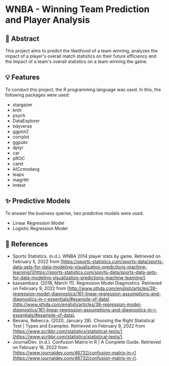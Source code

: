 # WNBA - Winning Team Prediction and Player Analysis

## :pushpin: Abstract
This project aims to predict the likelihood of a team winning, analyzes the impact of a player's overall match statistics on their future efficiency and the impact of a team's overall statistics on a team winning the game. 

## :bulb: Features
To conduct this project, the R programming language was used. In this, the following packages were used:
* stargazer
* knitr
* psych
* DataExplorer
* tidyverse
* ggplot2
* corrplot
* ggpubr
* dplyr
* car
* pROC
* caret
* AICcmodavg
* leaps
* magrittr
* lmtest

## :sparkles: Predictive Models
To answer the business queries, two predictive models were used.
* Linear Regression Model 
* Logistic Regression Model

## :memo: References
* Sports Statistics. (n.d.). WNBA 2014 player stats by game. Retrieved on February 5, 2022 from [https://sports-statistics.com/sports-data/sports-data-sets-for-data-modeling-visualization-predictions-machine-learning/](https://sports-statistics.com/sports-data/sports-data-sets-for-data-modeling-visualization-predictions-machine-learning/)
* kassambara. (2018, March 11). Regression Model Diagnostics. Retrieved on February 9, 2022 from [http://www.sthda.com/english/articles/39-regression-model-diagnostics/161-linear-regression-assumptions-and-diagnostics-in-r-essentials/#example-of-data](http://www.sthda.com/english/articles/39-regression-model-diagnostics/161-linear-regression-assumptions-and-diagnostics-in-r-essentials/#example-of-data).
* Bevans, Rebecca. (2020, January 28). Choosing the Right Statistical Test | Types and Examples. Retrieved on February 9, 2022 from [https://www.scribbr.com/statistics/statistical-tests/](https://www.scribbr.com/statistics/statistical-tests/). 
* JournalDev. (n.d.). Confusion Matrix in R | A Complete Guide. Retrieved on February 18, 2022 from [https://www.journaldev.com/46732/confusion-matrix-in-r](https://www.journaldev.com/46732/confusion-matrix-in-r).

